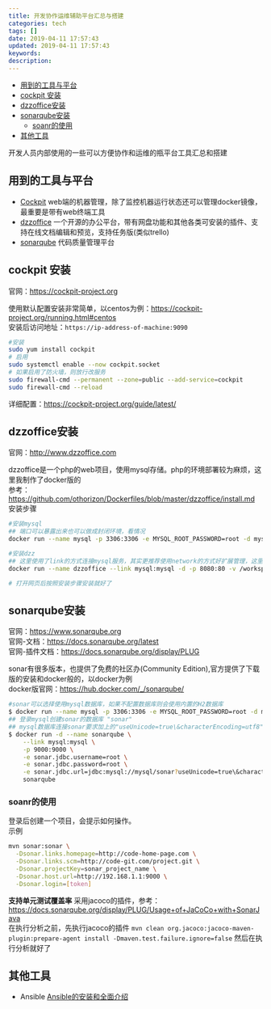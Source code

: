 ```yaml
---
title: 开发协作运维辅助平台汇总与搭建
categories: tech
tags: []
date: 2019-04-11 17:57:43
updated: 2019-04-11 17:57:43
keywords:
description:
---
```


- [用到的工具与平台](#用到的工具与平台)
- [cockpit 安装](#cockpit-安装)
- [dzzoffice安装](#dzzoffice安装)
- [sonarqube安装](#sonarqube安装)
  - [soanr的使用](#soanr的使用)
- [其他工具](#其他工具)

开发人员内部使用的一些可以方便协作和运维的瓶平台工具汇总和搭建

## 用到的工具与平台

- [Cockpit](https://cockpit-project.org/) web端的机器管理，除了监控机器运行状态还可以管理docker镜像，最重要是带有web终端工具
- [dzzoffice](http://www.dzzoffice.com) 一个开源的办公平台，带有网盘功能和其他各类可安装的插件、支持在线文档编辑和预览，支持任务版(类似trello)
- [sonarqube](https://www.sonarqube.org) 代码质量管理平台

<!-- more -->
## cockpit 安装

官网：https://cockpit-project.org

使用默认配置安装非常简单，以centos为例：https://cockpit-project.org/running.html#centos  
安装后访问地址：`https://ip-address-of-machine:9090`

```bash
#安装
sudo yum install cockpit
# 启用
sudo systemctl enable --now cockpit.socket
# 如果启用了防火墙，则放行改服务
sudo firewall-cmd --permanent --zone=public --add-service=cockpit
sudo firewall-cmd --reload
```

详细配置：https://cockpit-project.org/guide/latest/

## dzzoffice安装

官网：http://www.dzzoffice.com

dzzoffice是一个php的web项目，使用mysql存储。php的环境部署较为麻烦，这里我制作了docker版的  
参考：https://github.com/othorizon/Dockerfiles/blob/master/dzzoffice/install.md  
安装步骤

```bash
#安装mysql
## 端口可以暴露出来也可以做成封闭环境，看情况
docker run --name mysql -p 3306:3306 -e MYSQL_ROOT_PASSWORD=root -d mysql:5.7

#安装dzz
## 这里使用了link的方式连接mysql服务，其实更推荐使用network的方式好扩展管理，这里就使用link从简了
docker run --name dzzoffice --link mysql:mysql -d -p 8080:80 -v /workspacec/dzz/dzz_data/:/var/www/html/data/attachment/dzz dzzoffice

# 打开网页后按照安装步骤安装就好了
```

## sonarqube安装

官网：https://www.sonarqube.org  
官网-文档：https://docs.sonarqube.org/latest  
官网-插件文档：https://docs.sonarqube.org/display/PLUG

sonar有很多版本，也提供了免费的社区办(Community Edition),官方提供了下载版的安装和docker般的，以docker为例  
docker版官网：https://hub.docker.com/_/sonarqube/  

```bash
#sonar可以选择使用mysql数据库，如果不配置数据库则会使用内置的H2数据库
$ docker run --name mysql -p 3306:3306 -e MYSQL_ROOT_PASSWORD=root -d mysql:5.7
## 登录mysql创建sonar的数据库 "sonar"
## mysql数据库连接sonar要求加上的"useUnicode=true\&characterEncoding=utf8"
$ docker run -d --name sonarqube \
    --link mysql:mysql \
    -p 9000:9000 \
    -e sonar.jdbc.username=root \
    -e sonar.jdbc.password=root \
    -e sonar.jdbc.url=jdbc:mysql://mysql/sonar?useUnicode=true\&characterEncoding=utf8\&useSSL=false \
    sonarqube
```

### soanr的使用

登录后创建一个项目，会提示如何操作。  
示例

```bash
mvn sonar:sonar \
  -Dsonar.links.homepage=http://code-home-page.com \
  -Dsonar.links.scm=http://code-git.com/project.git \
  -Dsonar.projectKey=sonar_project_name \
  -Dsonar.host.url=http://192.168.1.1:9000 \
  -Dsonar.login=[token]
```

**支持单元测试覆盖率**
采用jacoco的插件，参考：https://docs.sonarqube.org/display/PLUG/Usage+of+JaCoCo+with+SonarJava  
在执行分析之前，先执行jacoco的插件
`mvn clean org.jacoco:jacoco-maven-plugin:prepare-agent install -Dmaven.test.failure.ignore=false`
然后在执行分析就好了

## 其他工具

- Ansible [Ansible的安装和全面介绍](https://blog.csdn.net/zzq900503/article/details/80158767)